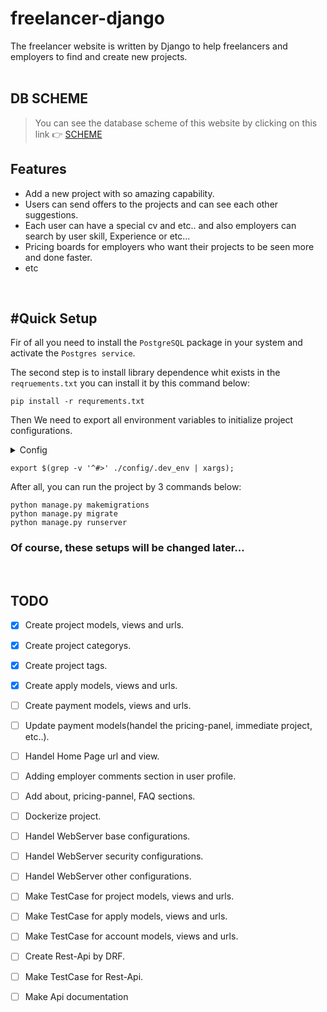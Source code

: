# freelancer-django
The freelancer website is written by Django to help freelancers and employers to find and create new projects.
<br><br>

## DB SCHEME
  > You can see the database scheme of this website by clicking on this link :point_right:
      [SCHEME](https://drawsql.app/zanko-1/diagrams/freelancer)

## Features
  - Add a new project with so amazing capability.
  - Users can send offers to the projects and can see each other suggestions.
  - Each user can have a special cv and etc.. and also employers can search by user skill, Experience or etc...
  - Pricing boards for employers who want their projects to be seen more and done faster.
  - etc

<br>

## #Quick Setup 
  Fir of all you need to install the `PostgreSQL`  package in your system and activate the `Postgres service`.<br>

  The second step is to install library dependence whit exists in the `reqruements.txt` you can install it by this command below:
  ```
  pip install -r requrements.txt
  ```
  
  Then We need to export all environment variables to initialize project configurations.
  <details>
     <summary>Config</summary>
     <p>You can change or set DB, email, Django or etc.. configurations in /freelancer-django
/config/.dev_env file.<br><br></p>
  </details>
  
  ```
  export $(grep -v '^#>' ./config/.dev_env | xargs);
  ```
  After all, you can run the project by 3 commands below:
  ```
  python manage.py makemigrations 
  python manage.py migrate
  python manage.py runserver
  ```
  ### **Of course, these setups will be changed later...**
  <br>


## TODO

 - [x] Create project models, views and urls.
 - [x] Create project categorys.
 - [x] Create project tags.
 - [x] Create apply models, views and urls.
 - [ ] Create payment models, views and urls.
 
 - [ ] Update payment models(handel the pricing-panel, immediate project, etc..).
 - [ ] Handel Home Page url and view.
 - [ ] Adding employer comments section in user profile.
 - [ ] Add about, pricing-pannel, FAQ sections.

 - [ ] Dockerize project.
 - [ ] Handel WebServer base configurations.
 - [ ] Handel WebServer security configurations.
 - [ ] Handel WebServer other configurations. 

 - [ ] Make TestCase for project models, views and urls.
 - [ ] Make TestCase for apply models, views and urls.
 - [ ] Make TestCase for account models, views and urls.
 
 - [ ] Create Rest-Api by DRF.
 - [ ] Make TestCase for Rest-Api.
 - [ ] Make Api documentation
